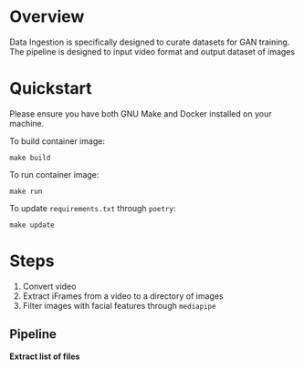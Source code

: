 # Overview

Data Ingestion is specifically designed to curate datasets for GAN training. 
The pipeline is designed to input video format and output dataset of images

# Quickstart

Please ensure you have both GNU Make and Docker installed on your machine.

To build container image:

```make build```

To run container image:

```make run```

To update `requirements.txt` through `poetry`:

```make update```

# Steps

1. Convert video 
2. Extract iFrames from a video to a directory of images
3. Filter images with facial features through `mediapipe`

## Pipeline

**Extract list of files**
